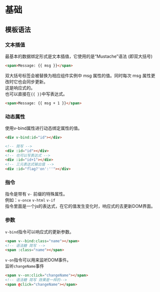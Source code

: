 # 基础
## 模板语法
### 文本插值
最基本的数据绑定形式是文本插值，它使用的是“Mustache”语法 (即双大括号)<br />
```html
<span>Message: {{ msg }}</span>
```
双大括号标签会被替换为相应组件实例中 msg 属性的值。同时每次 msg 属性更改时它也会同步更新。<br/>
这是响应式的。<br/>
也可以直接在`{{ }}`中写表达式。
```html
<span>Message: {{ msg + 1 }}</span>
```

### 动态属性
使用v-bind属性进行动态绑定属性的值。
```html
<div v-bind:id="id"></div>

<!-- 简写 -->
<div :id="id"></div>
<!-- 也可以写表达式 -->
<div :id="id+1"></div>
<!-- 三元表达式输出值 -->
<div :id="flag?'on':''"></div>
```

### 指令
指令是带有 `v-` 前缀的特殊属性。<br />
例如：`v-once` `v-html` `v-if` <br />
指令里面是一个js的表达式，在它的值发生变化时，响应式的去更新DOM界面。


### 参数
`v-bind`指令可以响应式的更新参数。<br/>
```html
<span v--bind:class="name"></span>
<!-- 语法糖 简写 -->
<span :class="name"></span>
```
`v-on`指令可以用来监听DOM事件。<br/>
监听`changeName`事件
```html
<span v--on:click="changeName"></span>
<!-- 语法糖 简写 效果是一样的-->
<span @click="changeName"></span>
```


